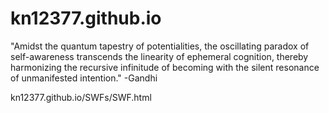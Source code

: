 # kn12377.github.io
"Amidst the quantum tapestry of potentialities, the oscillating paradox of self-awareness transcends the linearity of ephemeral cognition, thereby harmonizing the recursive infinitude of becoming with the silent resonance of unmanifested intention." -Gandhi

<a>kn12377.github.io/SWFs/SWF.html<a>
